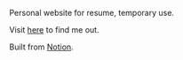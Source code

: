 Personal website for resume, temporary use. 

Visit <a href="https://jyngjeon.com/resume/">here</a> to find me out. 

Built from <a href="https://www.notion.so" target="_blank">Notion</a>.